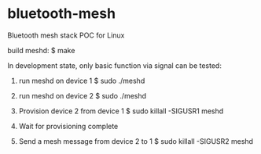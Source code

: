 # bluetooth-mesh
Bluetooth mesh stack POC for Linux

build meshd:
$ make

In development state, only basic function via signal can be tested:

1. run meshd on device 1
	$ sudo ./meshd

2. run meshd on device 2
	$ sudo ./meshd

3. Provision device 2 from device 1
	$ sudo killall -SIGUSR1 meshd

4. Wait for provisioning complete

5. Send a mesh message from device 2 to 1
	$ sudo killall -SIGUSR2 meshd
